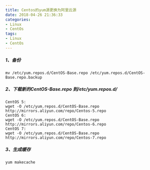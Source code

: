 ```yaml
---
title: Centos的yum源更换为阿里云源
date: 2018-04-26 21:36:33
categories:
- Linux
- CentOs
tags:
- Linux
- CentOs
---
```




##### 1、备份

```
mv /etc/yum.repos.d/CentOS-Base.repo /etc/yum.repos.d/CentOS-Base.repo.backup
```

##### 2、下载新的CentOS-Base.repo 到/etc/yum.repos.d/

```
CentOS 5:
wget -O /etc/yum.repos.d/CentOS-Base.repo http://mirrors.aliyun.com/repo/Centos-5.repo
CentOS 6:
wget -O /etc/yum.repos.d/CentOS-Base.repo http://mirrors.aliyun.com/repo/Centos-6.repo
CentOS 7:
wget -O /etc/yum.repos.d/CentOS-Base.repo http://mirrors.aliyun.com/repo/Centos-7.repo
```

##### 3、生成缓存

```
yum makecache
```